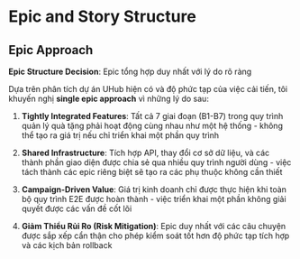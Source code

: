 # Epic and Story Structure

## Epic Approach

**Epic Structure Decision**: Epic tổng hợp duy nhất với lý do rõ ràng

Dựa trên phân tích dự án UHub hiện có và độ phức tạp của việc cải tiến, tôi khuyến nghị **single epic approach** vì những lý do sau:

1. **Tightly Integrated Features**: Tất cả 7 giai đoạn (B1-B7) trong quy trình quản lý quà tặng phải hoạt động cùng nhau như một hệ thống - không thể tạo ra giá trị nếu chỉ triển khai một phần quy trình

2. **Shared Infrastructure**: Tích hợp API, thay đổi cơ sở dữ liệu, và các thành phần giao diện được chia sẻ qua nhiều quy trình người dùng - việc tách thành các epic riêng biệt sẽ tạo ra các phụ thuộc không cần thiết

3. **Campaign-Driven Value**: Giá trị kinh doanh chỉ được thực hiện khi toàn bộ quy trình E2E được hoàn thành - việc triển khai một phần không giải quyết được các vấn đề cốt lõi

4. **Giảm Thiểu Rủi Ro (Risk Mitigation)**: Epic duy nhất với các câu chuyện được sắp xếp cẩn thận cho phép kiểm soát tốt hơn độ phức tạp tích hợp và các kịch bản rollback
